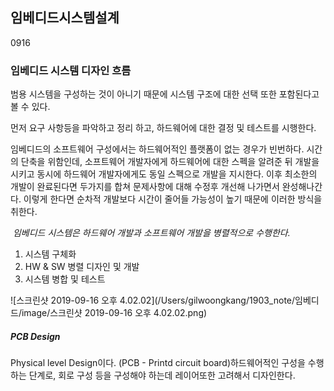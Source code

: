 ## 임베디드시스템설계

0916

### 임베디드 시스템 디자인 흐름

범용 시스템을 구성하는 것이 아니기 때문에 시스템 구조에 대한 선택 또한 포함된다고 볼 수 있다. 

먼저 요구 사항등을 파악하고 정리 하고, 하드웨어에 대한 결정 및 테스트를 시행한다. 

임베디드의 소프트웨어 구성에서는 하드웨어적인 플랫폼이 없는 경우가 빈번하다. 시간의 단축을 위함인데, 소프트웨어 개발자에게 하드웨어에 대한 스펙을 알려준 뒤 개발을 시키고 동시에 하드웨어 개발자에게도 동일 스펙으로 개발을 지시한다. 이후 최소한의 개발이 완료된다면 두가지를 합쳐 문제사항에 대해 수정후 개선해 나가면서 완성해나간다. 이렇게 한다면 순차적 개발보다 시간이 줄어들 가능성이 높기 때문에 이러한 방식을 취한다. 

​	*임베디드 시스템은 하드웨어 개발과 소프트웨어 개발을 병렬적으로 수행한다.*

1. 시스템 구체화
2. HW & SW 병렬 디자인 및 개발
3. 시스템 병합 및 테스트

![스크린샷 2019-09-16 오후 4.02.02](/Users/gilwoongkang/1903_note/임베디드/image/스크린샷 2019-09-16 오후 4.02.02.png)

##### PCB Design

Physical level Design이다. (PCB - Printd circuit board)하드웨어적인 구성을 수행하는 단계로, 회로 구성 등을 구성해야 하는데 레이어또한 고려해서 디자인한다.

